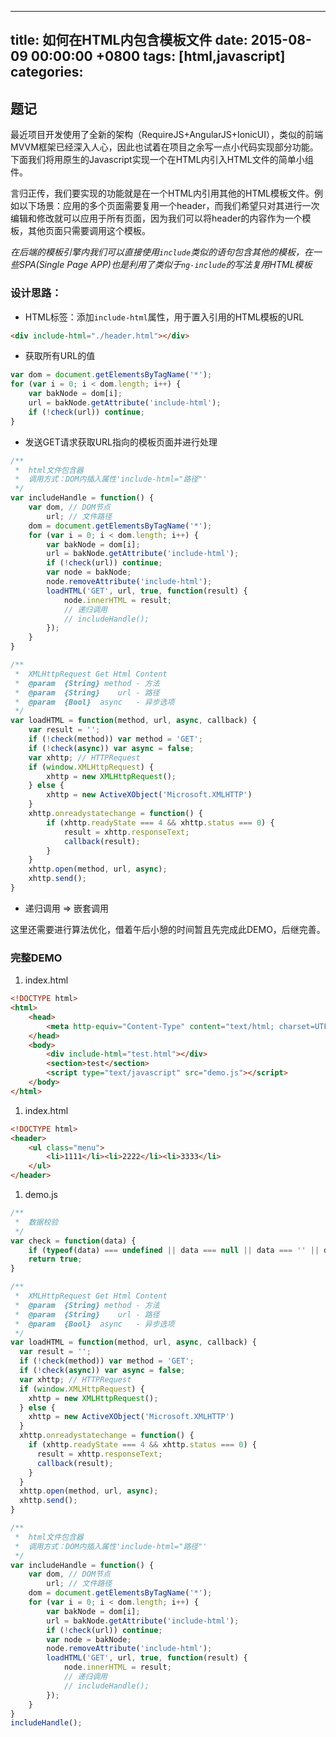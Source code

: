 
---
title: 如何在HTML内包含模板文件
date: 2015-08-09 00:00:00 +0800
tags: [html,javascript]
categories: 
---

## <a name="1dtfnz"></a>题记

最近项目开发使用了全新的架构（RequireJS+AngularJS+IonicUI），类似的前端MVVM框架已经深入人心，因此也试着在项目之余写一点小代码实现部分功能。下面我们将用原生的Javascript实现一个在HTML内引入HTML文件的简单小组件。

言归正传，我们要实现的功能就是在一个HTML内引用其他的HTML模板文件。例如以下场景：应用的多个页面需要复用一个header，而我们希望只对其进行一次编辑和修改就可以应用于所有页面，因为我们可以将header的内容作为一个模板，其他页面只需要调用这个模板。

<!-- more -->

<em>在后端的模板引擎内我们可以直接使用</em><em><code>include</code></em><em>类似的语句包含其他的模板，在一些SPA(Single Page APP)也是利用了类似于</em><em><code>ng-include</code></em><em>的写法复用HTML模板</em>

### <a name="onvkyr"></a>设计思路：

* HTML标签：添加`include-html`属性，用于置入引用的HTML模板的URL

```html
<div include-html="./header.html"></div>
```

* 获取所有URL的值

```js
var dom = document.getElementsByTagName('*');
for (var i = 0; i < dom.length; i++) {
	var bakNode = dom[i];
	url = bakNode.getAttribute('include-html');
	if (!check(url)) continue;
}
```

* 发送GET请求获取URL指向的模板页面并进行处理

```js
/**
 *	html文件包含器
 *	调用方式：DOM内插入属性'include-html="路径"'
 */
var includeHandle = function() {
	var dom, // DOM节点
		url; // 文件路径
	dom = document.getElementsByTagName('*');
	for (var i = 0; i < dom.length; i++) {
		var bakNode = dom[i];
		url = bakNode.getAttribute('include-html');
		if (!check(url)) continue;
		var node = bakNode;
		node.removeAttribute('include-html');
		loadHTML('GET', url, true, function(result) {
			node.innerHTML = result;
			// 递归调用
			// includeHandle();
		});
	}
}

/**
 *	XMLHttpRequest Get Html Content
 *	@param	{String} method - 方法
 *	@param	{String}	url	- 路径
 *	@param	{Bool}	async	- 异步选项
 */
var loadHTML = function(method, url, async, callback) {
	var result = '';
	if (!check(method)) var method = 'GET';
	if (!check(async)) var async = false;
	var xhttp; // HTTPRequest
	if (window.XMLHttpRequest) {
		xhttp = new XMLHttpRequest();
	} else {
		xhttp = new ActiveXObject('Microsoft.XMLHTTP')
	}
	xhttp.onreadystatechange = function() {
		if (xhttp.readyState === 4 && xhttp.status === 0) {
			result = xhttp.responseText;
			callback(result);
		}
	}
	xhttp.open(method, url, async);
	xhttp.send();
}
```

* 递归调用 => 嵌套调用

这里还需要进行算法优化，借着午后小憩的时间暂且先完成此DEMO，后继完善。

### <a name="551zyg"></a>完整DEMO

1. index.html

```html
<!DOCTYPE html>
<html>
	<head>
		<meta http-equiv="Content-Type" content="text/html; charset=UTF-8">
	</head>
	<body>
		<div include-html="test.html"></div>
		<section>test</section>
		<script type="text/javascript" src="demo.js"></script>
	</body>
</html>
```

1. index.html

```html
<!DOCTYPE html>
<header>
	<ul class="menu">
		<li>1111</li><li>2222</li><li>3333</li>
	</ul>
</header>
```

1. demo.js

```js
/**
 *  数据校验
 */
var check = function(data) {
	if (typeof(data) === undefined || data === null || data === '' || data === undefined) return false;
	return true;
}

/**
 *	XMLHttpRequest Get Html Content
 *	@param	{String} method - 方法
 *	@param	{String}	url	- 路径
 *	@param	{Bool}	async	- 异步选项
 */
var loadHTML = function(method, url, async, callback) {
  var result = '';
  if (!check(method)) var method = 'GET';
  if (!check(async)) var async = false;
  var xhttp; // HTTPRequest
  if (window.XMLHttpRequest) {
    xhttp = new XMLHttpRequest();
  } else {
    xhttp = new ActiveXObject('Microsoft.XMLHTTP')
  }
  xhttp.onreadystatechange = function() {
    if (xhttp.readyState === 4 && xhttp.status === 0) {
      result = xhttp.responseText;
      callback(result);
    }
  }
  xhttp.open(method, url, async);
  xhttp.send();
}

/**
 *	html文件包含器
 *	调用方式：DOM内插入属性'include-html="路径"'
 */
var includeHandle = function() {
	var dom, // DOM节点
		url; // 文件路径
	dom = document.getElementsByTagName('*');
	for (var i = 0; i < dom.length; i++) {
		var bakNode = dom[i];
		url = bakNode.getAttribute('include-html');
		if (!check(url)) continue;
		var node = bakNode;
		node.removeAttribute('include-html');
		loadHTML('GET', url, true, function(result) {
			node.innerHTML = result;
			// 递归调用
			// includeHandle();
		});
	}
}
includeHandle();
```


